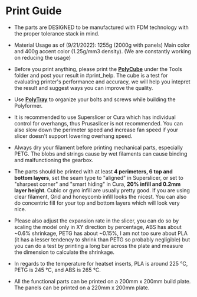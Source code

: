 # Print Guide

- The parts are DESIGNED to be manufactured with FDM technology with the proper tolerance stack in mind.

- Material Usage as of (9/21/2022): 1255g (2000g with panels) Main color and 400g accent color (1.25g/mm3 density). (We are constantly working on reducing the usage)

- Before you print anything, please print the [**PolyCube**](https://github.com/Reiten966/Polyformer/blob/main/STL/PolyTools/PolyCube.STL) under the Tools folder and post your result in #print_help. The cube is a test for evaluating printer's performance and accuracy, we will help you intepret the result and suggest ways you can improve the quality.

- Use [**PolyTray**](https://github.com/Reiten966/Polyformer/blob/main/STL/PolyTools/PolyTray.STL) to organize your bolts and screws while building the Polyformer.

- It is recommended to use Superslicer or Cura which has individual control for overhangs, thus Prusaslicer is not recommended. You can also slow down the perimeter speed and increase fan speed if your slicer doesn't support lowering overhang speed.

- Always dry your filament before printing mechanical parts, especially PETG. The blobs and strings cause by wet filaments can cause binding and malfunctioning the gearbox.

- The parts should be printed with at least **4 perimeters, 6 top and bottom layers**, set the seam type to "aligned" in Superslicer, or set to "sharpest corner" and "smart hiding" in Cura, **20% infill and 0.2mm layer height**. Cubic or gyro infill are usually pretty good. If you are using clear filament, Grid and honeycomb infill looks the nicest. You can also do concentric fill for your top and bottom layers which will look very nice.

- Please also adjust the expansion rate in the slicer, you can do so by scaling the model only in XY direction by percentage, ABS has about ~0.6% shrinkage, PETG has about ~0.15%, I am not too sure about PLA (it has a lesser tendency to shrink than PETG so probably negligible) but you can do a test by printing a long bar across the plate and measure the dimension to calculate the shrinkage.


- In regards to the temperature for heatset inserts, PLA is around 225 °C, PETG is 245 °C, and ABS is 265 °C.

- All the functional parts can be printed on a 200mm x 200mm build plate. The panels can be printed on a 220mm x 200mm plate.

